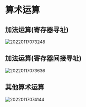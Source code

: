 # 算术运算

## 加法运算(寄存器寻址)

![20220117073248](https://cdn.jsdelivr.net/gh/nzcv/picgo/20220117073248.png)

## 加法运算(寄存器间接寻址)

![20220117073636](https://cdn.jsdelivr.net/gh/nzcv/picgo/20220117073636.png)

## 其他算术运算

![20220117074144](https://cdn.jsdelivr.net/gh/nzcv/picgo/20220117074144.png)
